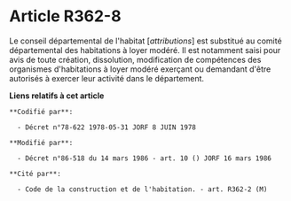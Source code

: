 # Article R362-8

Le conseil départemental de l'habitat [*attributions*] est substitué au comité départemental des habitations à loyer modéré.
Il est notamment saisi pour avis de toute création, dissolution, modification de compétences des organismes d'habitations à
loyer modéré exerçant ou demandant d'être autorisés à exercer leur activité dans le département.

**Liens relatifs à cet article**

	**Codifié par**:

	  - Décret n°78-622 1978-05-31 JORF 8 JUIN 1978

	**Modifié par**:

	  - Décret n°86-518 du 14 mars 1986 - art. 10 () JORF 16 mars 1986

	**Cité par**:

	  - Code de la construction et de l'habitation. - art. R362-2 (M)
